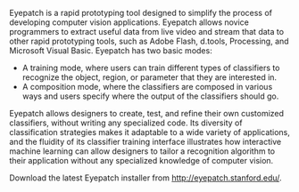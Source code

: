 Eyepatch is a rapid prototyping tool designed to simplify the process of developing computer vision applications. Eyepatch allows novice programmers to extract useful data from live video and stream that data to other rapid prototyping tools, such as Adobe Flash, d.tools, Processing, and Microsoft Visual Basic. Eyepatch has two basic modes:

  * A training mode, where users can train different types of classifiers to recognize the object, region, or parameter that they are interested in.
  * A composition mode, where the classifiers are composed in various ways and users specify where the output of the classifiers should go.

Eyepatch allows designers to create, test, and refine their own customized classifiers, without writing any specialized code. Its diversity of classification strategies makes it adaptable to a wide variety of applications, and the fluidity of its classifier training interface illustrates how interactive machine learning can allow designers to tailor a recognition algorithm to their application without any specialized knowledge of computer vision.

Download the latest Eyepatch installer from http://eyepatch.stanford.edu/.
